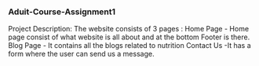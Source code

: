 ### Aduit-Course-Assignment1
Project Description: The website consists of 3 pages :
Home Page - Home page consist of what website is all about and at the bottom Footer is there. 
Blog Page - It contains all the blogs related to nutrition 
Contact Us -It has a form where the user can send us a message.
